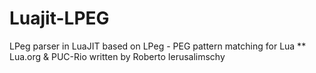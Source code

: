 Luajit-LPEG
===========

LPeg parser in LuaJIT
based on LPeg - PEG pattern matching for Lua
** Lua.org & PUC-Rio  written by Roberto Ierusalimschy

